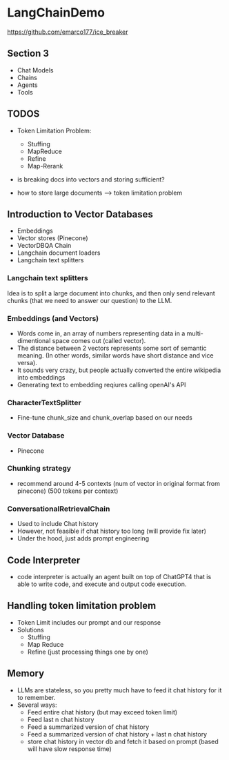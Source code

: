 # LangChainDemo

https://github.com/emarco177/ice_breaker

## Section 3
 - Chat Models
 - Chains
 - Agents
 - Tools

## TODOS 
 - Token Limitation Problem:
    - Stuffing
    - MapReduce
    - Refine
    - Map-Rerank

 - is breaking docs into vectors and storing sufficient?
 - how to store large documents --> token limitation problem


## Introduction to Vector Databases
 - Embeddings
 - Vector stores (Pinecone)
 - VectorDBQA Chain
 - Langchain document loaders
 - Langchain text splitters

### Langchain text splitters

Idea is to split a large document into chunks, and then only send relevant chunks (that we need to answer our question) to the LLM.

### Embeddings (and Vectors)

 - Words come in, an array of numbers representing data in a multi-dimentional space comes out (called vector).
 - The distance between 2 vectors represents some sort of semantic meaning. (In other words, similar words have short distance and vice versa).
 - It sounds very crazy, but people actually converted the entire wikipedia into embeddings
 - Generating text to embedding reqiures calling openAI's API

 ### CharacterTextSplitter
  - Fine-tune chunk_size and chunk_overlap based on our needs
  
### Vector Database
 - Pinecone

### Chunking strategy
 - recommend around 4-5 contexts (num of vector in original format from pinecone) (500 tokens per context)

### ConversationalRetrievalChain
 - Used to include Chat history
 - However, not feasible if chat history too long (will provide fix later)
 - Under the hood, just adds prompt engineering

## Code Interpreter
 - code interpreter is actually an agent built on top of ChatGPT4 that is able to write code, and execute and output code execution.


## Handling token limitation problem

 - Token Limit includes our prompt and our response
 - Solutions
   - Stuffing
   - Map Reduce
   - Refine (just processing things one by one)

## Memory
 - LLMs are stateless, so you pretty much have to feed it chat history for it to remember.
 - Several ways:
    - Feed entire chat history (but may exceed token limit)
    - Feed last n chat history
    - Feed a summarized version of chat history
    - Feed a summarized version of chat history + last n chat history
    - store chat history in vector db and fetch it based on prompt (based will have slow response time)
